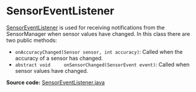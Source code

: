 # SensorEventListener

[SensorEventListener](http://developer.android.com/reference/android/hardware/SensorEventListener.html) is used for receiving notifications from the SensorManager when sensor values have changed. In this class there are two public methods:

* `onAccuracyChanged(Sensor sensor, int accuracy)`: Called when the accuracy of a sensor has changed.
* `abstract void	 onSensorChanged(SensorEvent event)`: Called when sensor values have changed.

**Source code:** [SensorEventListener.java](https://android.googlesource.com/platform/frameworks/base/+/master/core/java/android/hardware/SensorEventListener.java)